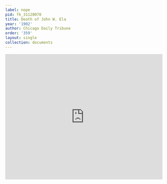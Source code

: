 ```yaml
---
label: nope
pid: fk_31120070
title: Death of John W. Ela
year: '1902'
author: Chicago Daily Tribune
order: '359'
layout: single
collection: documents
---
```

<iframe src="https://northwestern.app.box.com/embed/s/a7e8mtrduxb3ysmn4697k3avozx0m7fy?sortColumn=date&view=list" width="500" height="400" frameborder="0" allowfullscreen webkitallowfullscreen msallowfullscreen></iframe>
